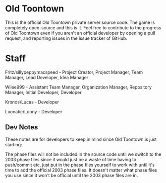 Old Toontown
===================

This is the official Old Toontown private server source code. The game is completely open-source and this is it. Feel free to contribute to the progress of Old Toontown even if you aren't an official developer by opening a pull request, and reporting issues in the issue tracker of GitHub.

Staff
=====

Fritz/sillypeppymacspeed - Project Creator, Project Manager, Team Manager, Lead Developer, Idea Manager

Wilee999 - Assistant Team Manager, Organization Manager, Repository Manager, Initial Developer, Developer

Kronos/Lucas - Developer

Loonatic/Loony - Developer

Dev Notes
---------

These notes are for developers to keep in mind since Old Toontown is just starting:

The phase files will not be included in the source code until we switch to the 2003 phase files since it would just be a waste of time having to push/commit etc, just put in the phase files yourself to work with until it's time to add the official 2003 phase files. It doesn't matter what phase files you use since it won't be official until the 2003 phase files are in.
